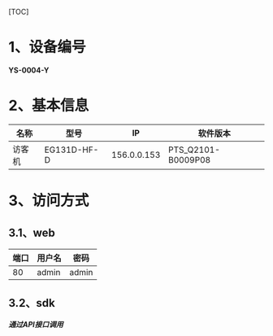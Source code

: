 [TOC]

# 1、设备编号

**YS-0004-Y**

# 2、基本信息

| 名称    | 型号        | IP |软件版本|
| --------- | --------  | -------- |--------| 
| 访客机  | EG131D-HF-D  |156.0.0.153|PTS_Q2101-B0009P08|

# 3、访问方式

## 3.1、web

| 端口    | 用户名        | 密码 |
| --------- | --------  | -------- | 
| 80  | admin  |admin|

## 3.2、sdk

***通过API接口调用***

